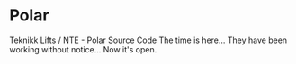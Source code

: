 # Polar
Teknikk Lifts / NTE - Polar Source Code 
  The time is here...
    They have been working without notice...
      Now it's open.
